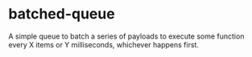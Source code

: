# batched-queue
A simple queue to batch a series of payloads to execute some function every X items or Y milliseconds, whichever happens first.
